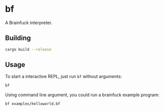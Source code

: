 # bf
A Brainfuck interpreter.

## Building

```bash
cargo build --release
```

## Usage

To start a interactive REPL, just run `bf` without arguments:
```bash
bf
```

Using command line argument, you could run a brainfuck example program:

```bash
bf examples/helloworld.bf
```
